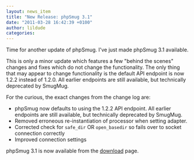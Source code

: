 ```yaml
---
layout: news_item
title: "New Release: phpSmug 3.1"
date: "2011-03-28 16:42:39 +0100"
author: lildude
categories:
---
```


Time for another update of phpSmug.  I've just made phpSmug 3.1 available.

This is only a minor update which features a few "behind the scenes" changes and fixes which do not change the functionality. The only thing that may appear to change functionality is the default API endpoint is now 1.2.2 instead of 1.2.0. All earlier endpoints are still available, but technically deprecated by SmugMug.

For the curious, the exact changes from the change log are:

* phpSmug now defaults to using the 1.2.2 API endpoint. All earlier endpoints are still available, but technically deprecated by SmugMug.
* Removed erroneous re-instantiation of processor when setting adapter.
* Corrected check for `safe_dir` OR `open_basedir` so fails over to socket connection correctly
* Improved connection settings

phpSmug 3.1 is now available from the [download](http://phpsmug.com/download) page.
